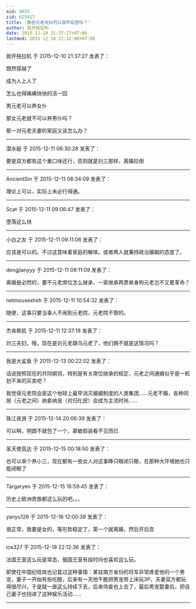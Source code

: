 ```yaml
---
aid: 9025
zid: 625417
title: '那些元老夫妇可以双开后宫吗？'
author: 我开拖拉机
date: 2015-12-10 21:37:27+07:00
lastmod: 2015-12-18 22:12:00+07:00
---
```


我开拖拉机 于 2015-12-10 21:37:27 发表了：

既然穿越了

成为人上人了

怎么也得痛痛快快的活一回

男元老可以养女仆

那女元老就不可以养男仆吗？

那一对元老夫妻的家庭又该怎么办？

---------

潜水艇 于 2015-12-11 08:30:28 发表了：

要是双方都有这个重口味还行，否则就是刘三那样，离婚拉倒

---------

AncientSin 于 2015-12-11 08:34:09 发表了：

理论上可以，实际上未必行得通。

---------

Scat 于 2015-12-11 09:06:47 发表了：

堕落这么快

---------

小白之友 于 2015-12-11 09:11:06 发表了：

应该是可以的。不过这意味着家庭的解体。或者两人就秉持政治婚姻的态度了。

---------

dengjianyyy 于 2015-12-11 09:11:09 发表了：

离婚是必然的，要不元老席位怎么继承，一家继承两票单身狗元老岂不又要革命？

---------

netmousexhxh 于 2015-12-11 10:54:32 发表了：

随便，这事只要当事人不闹到元老院，元老院不管的。

---------

杰肯斯凯 于 2015-12-11 12:37:18 发表了：

刘三夫妇，哦，现在是刘元老跟乌元老了，他们俩不就是这情况吗？

---------

我是大鲨鱼 于 2015-12-13 00:22:02 发表了：

话说按照现在的共同纲领，特别是有关席位继承的规定，元老之间通婚似乎是一桩划不来的买卖吧？

我觉得元老院会是这个地球上最早消灭婚姻制度的人类集团……元老不婚，各种同居（元老之间）纳妾纳宠（对归化民）会成为主流时尚……

---------

珠江夜游 于 2015-12-14 20:06:39 发表了：

可以啊，明朗不就包了一个，慕敏假装看不见而已

---------

圣天使高达 于 2015-12-15 00:18:50 发表了：

也可以来个养小三，现在都有一些女人对这事睁只眼闭只眼，在那种大环境她也只能闭眼了

---------

Targaryen 于 2015-12-15 16:59:45 发表了：

历史上欧洲贵族都这么玩的吧。。。

---------

yanyu126 于 2015-12-16 12:00:39 发表了：

很正常，我要是女的，等形势稳定了，第一个就离婚，然后开后宫

---------

ice327 于 2015-12-18 22:12:36 发表了：

法国王室这么玩是常态，俄国王室有段时间也喜欢这么玩。

即使在中国纪晓岚也记载过这种事情：某驻南方省份的将军非常疼爱他的一个男宠，妻子一开始有些吃醋，后来有一天他干脆把男宠带上床玩3P，夫妻双方都玩得很尽兴，于是就一直这么持续下去，后来侍妾也上去了，最后男宠娶妻后，把自己妻子也拐进了这种娱乐活动……

---------

